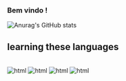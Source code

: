 

  ### Bem vindo !

  ![Anurag's GitHub stats](https://github-readme-stats.vercel.app/api?username=devpolar003&show_icons=true&theme=radical)


  ## learning these languages
<div style="display: inline-block">
  <br>
  <img align="center" alt="html" src="https://img.shields.io/badge/HTML5-E34F26?style=for-the-badge&logo=html5&logoColor=white">
</div>
  <div style="display: inline-block">
  <br>
  <img align="center"alt="html" src="https://img.shields.io/badge/CSS3-1572B6?style=for-the-badge&logo=css3&logoColor=white">
  
</div>
 <div style="display: inline-block">
  <br>
  <img align="center"alt="html" src="https://img.shields.io/badge/JavaScript-323330?style=for-the-badge&logo=javascript&logoColor=F7DF1E">

</div>
 <div style="display: inline-block">
  <br>
  <img align="center"alt="html" src="https://img.shields.io/badge/Node.js-43853D?style=for-the-badge&logo=node.js&logoColor=white">

</div>

